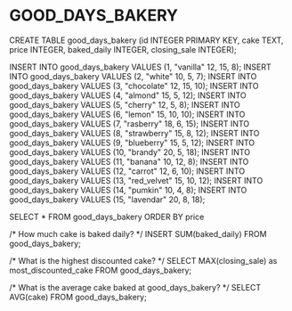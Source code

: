 # GOOD_DAYS_BAKERY

CREATE TABLE good_days_bakery (id INTEGER PRIMARY KEY, cake TEXT, price INTEGER, baked_daily INTEGER, closing_sale INTEGER);

INSERT INTO good_days_bakery VALUES (1, "vanilla" 12, 15, 8);
INSERT INTO good_days_bakery VALUES (2, "white" 10, 5, 7);
INSERT INTO good_days_bakery VALUES (3, "chocolate" 12, 15, 10);
INSERT INTO good_days_bakery VALUES (4, "almond" 15, 5, 12);
INSERT INTO good_days_bakery VALUES (5, "cherry" 12, 5, 8);
INSERT INTO good_days_bakery VALUES (6, "lemon" 15, 10, 10);
INSERT INTO good_days_bakery VALUES (7, "rasberry" 18, 6, 15);
INSERT INTO good_days_bakery VALUES (8, "strawberry" 15, 8, 12);
INSERT INTO good_days_bakery VALUES (9, "blueberry" 15, 5, 12);
INSERT INTO good_days_bakery VALUES (10, "brandy" 20, 5, 18);
INSERT INTO good_days_bakery VALUES (11, "banana" 10, 12, 8);
INSERT INTO good_days_bakery VALUES (12, "carrot" 12, 6, 10);
INSERT INTO good_days_bakery VALUES (13, "red_velvet" 15, 10, 12);
INSERT INTO good_days_bakery VALUES (14, "pumkin" 10, 4, 8);
INSERT INTO good_days_bakery VALUES (15, "lavendar" 20, 8, 18);

SELECT * FROM good_days_bakery ORDER BY price 

/* How much cake is baked daily? */
INSERT SUM(baked_daily) FROM good_days_bakery;

/* What is the highest discounted cake? */
SELECT MAX(closing_sale) as most_discounted_cake FROM good_days_bakery;

/* What is the average cake baked at good_days_bakery? */
SELECT AVG(cake) FROM good_days_bakery;

